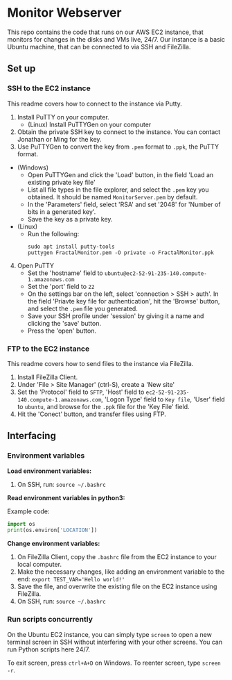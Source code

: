 # Monitor Webserver
This repo contains the code that runs on our AWS EC2 instance, that monitors for changes in the disks and VMs live, 24/7. Our instance is a basic Ubuntu machine, that can be connected to via SSH and FileZilla.

## Set up

### SSH to the EC2 instance
This readme covers how to connect to the instance via Putty.

1. Install PuTTY on your computer.
    - (Linux) Install PuTTYGen on your computer
2. Obtain the private SSH key to connect to the instance. You can contact Jonathan or Ming for the key.
3. Use PuTTYGen to convert the key from `.pem` format to `.ppk`, the PuTTY format.
- (Windows) 
    - Open PuTTYGen and click the 'Load' button, in the field 'Load an existing private key file'
    - List all file types in the file explorer, and select the `.pem` key you obtained. It should be named `MonitorServer.pem` by default.
    - In the 'Parameters' field, select 'RSA' and set '2048' for 'Number of bits in a generated key'.
    - Save the key as a private key.
- (Linux)
    - Run the following:
        ```shell
        sudo apt install putty-tools
        puttygen FractalMonitor.pem -O private -o FractalMonitor.ppk
        ```
4. Open PuTTY
    - Set the 'hostname' field to `ubuntu@ec2-52-91-235-140.compute-1.amazonaws.com`
    - Set the 'port' field to `22`
    - On the settings bar on the left, select 'connection > SSH > auth'. In the field 'Priavte key file for authentication', hit the 'Browse' button, and select the `.pem` file you generated.
    - Save your SSH profile under 'session' by giving it a name and clicking the 'save' button.
    - Press the 'open' button.

### FTP to the EC2 instance
This readme covers how to send files to the instance via FileZilla.
1. Install FileZilla Client.
2. Under 'File > Site Manager' (ctrl-S), create a 'New site'
3. Set the 'Protocol' field to `SFTP`, 'Host' field to `ec2-52-91-235-140.compute-1.amazonaws.com`, 'Logon Type' field to `Key file`, 'User' field to `ubuntu`, and browse for the `.ppk` file for the 'Key File' field.
4. Hit the 'Conect' button, and transfer files using FTP.

## Interfacing

### Environment variables
**Load environment variables:**
1. On SSH, run: `source ~/.bashrc`

**Read environment variables in python3:**

Example code:
```python
import os
print(os.environ['LOCATION'])
```

**Change environment variables:**
1. On FileZilla Client, copy the `.bashrc` file from the EC2 instance to your local computer.
2. Make the necessary changes, like adding an environment variable to the end: `export TEST_VAR='Hello world!'`
3. Save the file, and overwrite the existing file on the EC2 instance using FileZilla.
4. On SSH, run: `source ~/.bashrc`

### Run scripts concurrently
On the Ubuntu EC2 instance, you can simply type `screen` to open a new terminal screen in SSH without interfering with your other screens. You can run Python scripts here 24/7.

To exit screen, press `ctrl+A+D` on Windows. To reenter screen, type `screen -r`.
